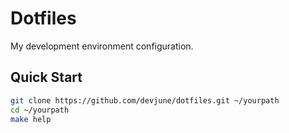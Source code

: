 # Dotfiles

My development environment configuration.

## Quick Start

```bash
git clone https://github.com/devjune/dotfiles.git ~/yourpath
cd ~/yourpath
make help
```
